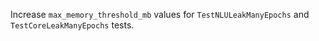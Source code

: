 Increase `max_memory_threshold_mb` values for `TestNLULeakManyEpochs` and `TestCoreLeakManyEpochs` tests.